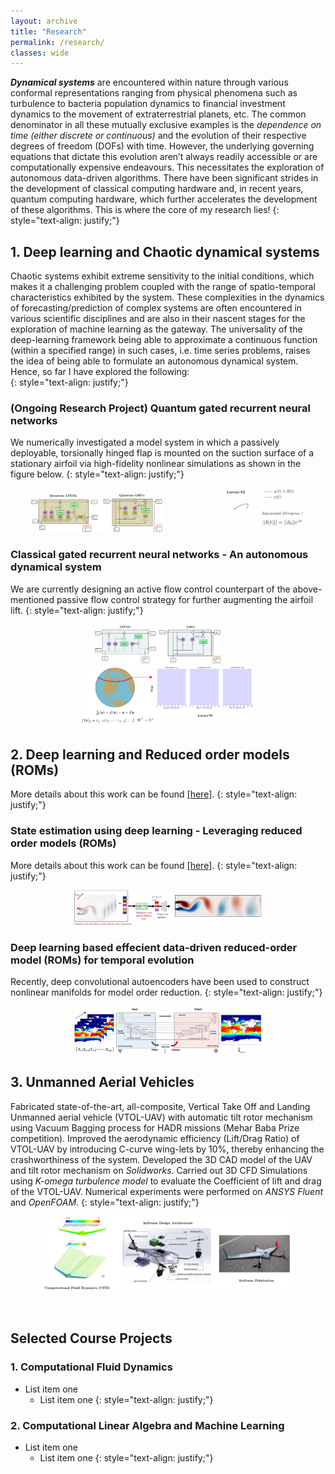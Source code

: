 ```yaml
---
layout: archive
title: "Research"
permalink: /research/
classes: wide
---
```

 
***Dynamical systems*** are encountered within nature through various conformal representations ranging from physical phenomena such as turbulence to bacteria population dynamics to financial investment dynamics to the movement of extraterrestrial planets, etc. The common denominator in all these mutually exclusive examples is the *dependence on time (either discrete or continuous)* and the evolution of their respective degrees of freedom (DOFs) with time. However, the underlying governing equations that dictate this evolution aren’t always readily accessible or are computationally expensive endeavours. This necessitates the exploration of autonomous data-driven algorithms. There have been significant strides in the development of classical computing hardware and, in recent years, quantum computing hardware, which further accelerates the development of these algorithms. This is where the core of my research lies!
{: style="text-align: justify;"}


## 1. Deep learning and Chaotic dynamical systems
Chaotic systems exhibit extreme sensitivity to the initial conditions, which makes it a challenging problem coupled with the range of spatio-temporal characteristics exhibited by the system. These complexities in the dynamics of forecasting/prediction of complex systems are often encountered in various scientific disciplines and are also in their nascent stages for the exploration of machine learning as the gateway. The universality of the deep-learning framework being able to approximate a continuous function (within a specified range) in such cases, i.e. time series problems, raises the idea of being able to formulate an autonomous dynamical system. Hence, so far I have explored the following:  
{: style="text-align: justify;"}

### (Ongoing Research Project) Quantum gated recurrent neural networks  

We numerically investigated a model system in which a passively deployable, torsionally hinged flap is mounted on the suction surface of a stationary airfoil via high-fidelity nonlinear simulations as shown in the figure below.
{: style="text-align: justify;"}

<center><p float="center">
  <img src="/images/QuantumVc.png" width="42%" /> &nbsp; &nbsp; &nbsp; &nbsp;
  <img src="/images/l63_expdivLR.gif" width="38%" />
</p></center>

### Classical gated recurrent neural networks - An autonomous dynamical system

We are currently designing an active flow control counterpart of the above-mentioned passive flow control strategy for further augmenting the airfoil lift.
{: style="text-align: justify;"}

<center><p float="center">
  <img src="/images/ClassicalGRNN.png" width="40%" /> &nbsp; &nbsp; &nbsp; &nbsp;
  <img src="/images/l96_web.gif" width="55%" />
</p></center>

## 2. Deep learning and Reduced order models (ROMs)

More details about this work can be found [[here]](https://arxiv.org/pdf/1912.10553).
{: style="text-align: justify;"}

### State estimation using deep learning - Leveraging reduced order models (ROMs)  
More details about this work can be found [[here]](https://arxiv.org/pdf/1912.10553).
{: style="text-align: justify;"}

<center><p float="center">
  <img src="/images/JCP.gif" width="60%" />
</p></center>

### Deep learning based effecient data-driven reduced-order model (ROMs) for temporal evolution
Recently, deep convolutional autoencoders have been used to construct nonlinear manifolds for model order reduction. 
{: style="text-align: justify;"}

<center><p float="center">
  <img src="/images/SST_web.gif" width="60%" />
</p></center>


## 3. Unmanned Aerial Vehicles
Fabricated state-of-the-art, all-composite, Vertical Take Off and Landing Unmanned aerial vehicle (VTOL-UAV) with automatic tilt rotor mechanism using Vacuum Bagging process for HADR missions (Mehar Baba Prize competition). Improved the aerodynamic efficiency (Lift/Drag Ratio) of VTOL-UAV by introducing C-curve wing-lets by 10%, thereby enhancing the crashworthiness of the system. Developed the 3D CAD model of the UAV and tilt rotor mechanism on *Solidworks*. Carried out 3D CFD Simulations using *K-omega turbulence model* to evaluate the Coefficient of lift and drag of the VTOL-UAV. Numerical experiments were performed on *ANSYS Fluent* and *OpenFOAM*.
{: style="text-align: justify;"}

<center><p float="center">
  <img src="/images/UAV.png" width="80%" />
</p></center>

<br/>

## Selected Course Projects

### 1. Computational Fluid Dynamics
  * List item one 
      * List item one 
{: style="text-align: justify;"}


### 2. Computational Linear Algebra and Machine Learning
  * List item one 
      * List item one 
{: style="text-align: justify;"}





